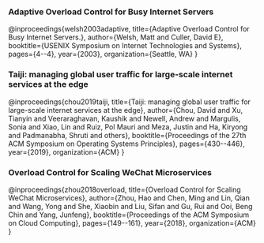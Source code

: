 ### Adaptive Overload Control for Busy Internet Servers 
@inproceedings{welsh2003adaptive,
  title={Adaptive Overload Control for Busy Internet Servers.},
  author={Welsh, Matt and Culler, David E},
  booktitle={USENIX Symposium on Internet Technologies and Systems},
  pages={4--4},
  year={2003},
  organization={Seattle, WA}
}
### Taiji: managing global user traffic for large-scale internet services at the edge
@inproceedings{chou2019taiji,
  title={Taiji: managing global user traffic for large-scale internet services at the edge},
  author={Chou, David and Xu, Tianyin and Veeraraghavan, Kaushik and Newell, Andrew and Margulis, Sonia and Xiao, Lin and Ruiz, Pol Mauri and Meza, Justin and Ha, Kiryong and Padmanabha, Shruti and others},
  booktitle={Proceedings of the 27th ACM Symposium on Operating Systems Principles},
  pages={430--446},
  year={2019},
  organization={ACM}
}
### Overload Control for Scaling WeChat Microservices
   @inproceedings{zhou2018overload,
  title={Overload Control for Scaling WeChat Microservices},
  author={Zhou, Hao and Chen, Ming and Lin, Qian and Wang, Yong and She, Xiaobin and Liu, Sifan and Gu, Rui and Ooi, Beng Chin and Yang, Junfeng},
  booktitle={Proceedings of the ACM Symposium on Cloud Computing},
  pages={149--161},
  year={2018},
  organization={ACM}
}
